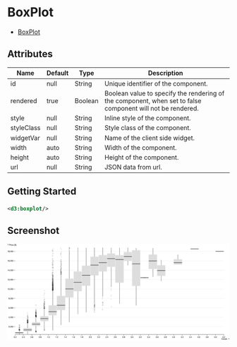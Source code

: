 # BoxPlot

* [BoxPlot](https://observablehq.com/@d3/box-plot)

## Attributes

| Name          | Default | Type       | Description       |
| ------------- | ------- | ---------- | ----------------- |
| id            | null    | String     | Unique identifier of the component.
| rendered      | true    | Boolean    | Boolean value to specify the rendering of the component, when set to false component will not be rendered.
| style         | null    | String     | Inline style of the component.
| styleClass    | null    | String     | Style class of the component.
| widgetVar     | null    | String     | Name of the client side widget.
| width         | auto    | String     | Width of the component.
| height        | auto    | String     | Height of the component.
| url           | null    | String     | JSON data from url.


## Getting Started

```xml
<d3:boxplot/>
```

## Screenshot

![BoxPlot](screenshots/boxplot.png "BoxPlot")
